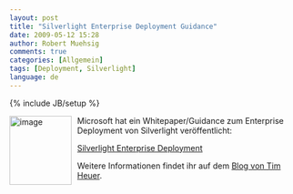 ```yaml
---
layout: post
title: "Silverlight Enterprise Deployment Guidance"
date: 2009-05-12 15:28
author: Robert Muehsig
comments: true
categories: [Allgemein]
tags: [Deployment, Silverlight]
language: de
---
```

{% include JB/setup %}
<p><a href="{{BASE_PATH}}/assets/wp-images-de/image730.png"><img style="border-bottom: 0px; border-left: 0px; margin: 0px 10px 0px 0px; display: inline; border-top: 0px; border-right: 0px" title="image" border="0" alt="image" align="left" src="{{BASE_PATH}}/assets/wp-images-de/image-thumb708.png" width="109" height="121" /></a> </p>  <p>Microsoft hat ein Whitepaper/Guidance zum Enterprise Deployment von Silverlight veröffentlicht:</p>  <p><a href="http://go.microsoft.com/?linkid=9665774">Silverlight Enterprise Deployment</a></p>  <p>Weitere Informationen findet ihr auf dem <a href="https://timheuer.com/blog/archive/2009/05/11/silverlight-enterprise-deployment-guidance.aspx">Blog von Tim Heuer</a>.</p>
